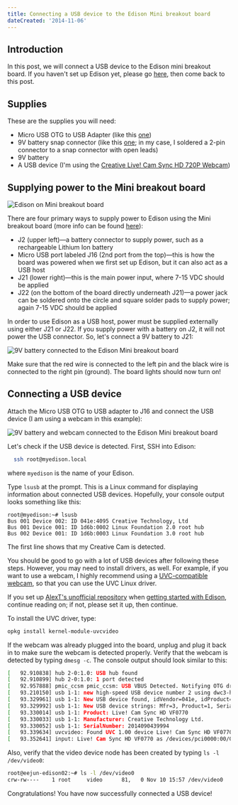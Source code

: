 ```yaml
---
title: Connecting a USB device to the Edison Mini breakout board
dateCreated: '2014-11-06'
---
```


## Introduction

In this post, we will connect a USB device to the Edison mini breakout board. If you haven't set up Edison yet, please go [here](/blog/2014-10-29-getting-started-with-intel-edison-on-os-x), then come back to this post.

## Supplies

These are the supplies you will need:

* Micro USB OTG to USB Adapter (like this [one](http://www.frys.com/product/7582626?site=sr:SEARCH:MAIN_RSLT_PG))
* 9V battery snap connector (like this [one](https://www.sparkfun.com/products/91); in my case, I soldered a 2-pin connector to a snap connector with open leads)
* 9V battery
* A USB device (I'm using the [Creative Live! Cam Sync HD 720P Webcam](http://www.amazon.com/Creative-Live-Sync-720P-Webcam/dp/B0092QJRPC/ref=sr_1_4?s=pc&ie=UTF8&qid=1415288513&sr=1-4))

## Supplying power to the Mini breakout board

![Edison on Mini breakout board](/images/edison/edison-mini-board-on-table.jpg)

There are four primary ways to supply power to Edison using the Mini breakout board (more info can be found [here](https://communities.intel.com/docs/DOC-23252)):

* J2 (upper left)&mdash;a battery connector to supply power, such as a rechargeable Lithium Ion battery
* Micro USB port labeled J16 (2nd port from the top)&mdash;this is how the board was powered when we first set up Edison, but it can also act as a USB host
* J21 (lower right)&mdash;this is the main power input, where 7-15 VDC should be applied
* J22 (on the bottom of the board directly underneath J21)&mdash;a power jack can be soldered onto the circle and square solder pads to supply power; again 7-15 VDC should be applied

In order to use Edison as a USB host, power must be supplied externally using either J21 or J22. If you supply power with a battery on J2, it will not power the USB connector. So, let's connect a 9V battery to J21:

![9V battery connected to the Edison Mini breakout board](/images/edison/edison-mini-9v.jpg)

Make sure that the red wire is connected to the left pin and the black wire is connected to the right pin (ground). The board lights should now turn on!

## Connecting a USB device

Attach the Micro USB OTG to USB adapter to J16 and connect the USB device (I am using a webcam in this example):

![9V battery and webcam connected to the Edison Mini breakout board](/images/edison/edison-mini-9v-webcam.jpg)

Let's check if the USB device is detected. First, SSH into Edison:

```bash
  ssh root@myedison.local
```

where `myedison` is the name of your Edison.

Type `lsusb` at the prompt. This is a Linux command for displaying information about connected USB devices. Hopefully, your console output looks something like this:

```vim
root@myedison:~# lsusb
Bus 001 Device 002: ID 041e:4095 Creative Technology, Ltd
Bus 001 Device 001: ID 1d6b:0002 Linux Foundation 2.0 root hub
Bus 002 Device 001: ID 1d6b:0003 Linux Foundation 3.0 root hub
```

The first line shows that my Creative Cam is detected.

You should be good to go with a lot of USB devices after following these steps. However, you may need to install drivers, as well. For example, if you want to use a webcam, I highly recommend using a [UVC-compatible webcam](http://www.ideasonboard.org/uvc/), so that you can use the UVC Linux driver.

If you set up [AlexT's unofficial repository](http://alextgalileo.altervista.org/edison-package-repo-configuration-instructions.html) when [getting started with Edison](/blog/2014-10-29-getting-started-with-intel-edison-on-os-x), continue reading on; if not, please set it up, then continue.

To install the UVC driver, type:

```bash
opkg install kernel-module-uvcvideo
```

If the webcam was already plugged into the board, unplug and plug it back in to make sure the webcam is detected properly.
Verify that the webcam is detected by typing `dmesg -c`. The console output should look similar to this:

```bash
[   92.910838] hub 2-0:1.0: USB hub found
[   92.910899] hub 2-0:1.0: 1 port detected
[   92.957888] pmic_ccsm pmic_ccsm: USB VBUS Detected. Notifying OTG driver
[   93.210150] usb 1-1: new high-speed USB device number 2 using dwc3-host
[   93.329961] usb 1-1: New USB device found, idVendor=041e, idProduct=4095
[   93.329992] usb 1-1: New USB device strings: Mfr=3, Product=1, SerialNumber=2
[   93.330014] usb 1-1: Product: Live! Cam Sync HD VF0770
[   93.330033] usb 1-1: Manufacturer: Creative Technology Ltd.
[   93.330052] usb 1-1: SerialNumber: 2014090439994
[   93.339634] uvcvideo: Found UVC 1.00 device Live! Cam Sync HD VF0770 (041e:4095)
[   93.352641] input: Live! Cam Sync HD VF0770 as /devices/pci0000:00/0000:00:11.0/dwc3-host.2/usb1/1-1/1-1:1.0/input/input3
```

Also, verify that the video device node has been created by typing `ls -l /dev/video0`:

```bash
root@eejun-edison02:~# ls -l /dev/video0
crw-rw----    1 root     video      81,   0 Nov 10 15:57 /dev/video0
```

Congratulations! You have now successfully connected a USB device!
